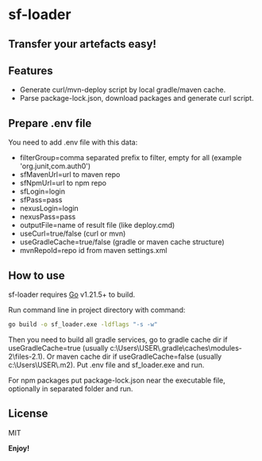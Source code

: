 # sf-loader
## Transfer your artefacts easy!

## Features

- Generate curl/mvn-deploy script by local gradle/maven cache.
- Parse package-lock.json, download packages and generate curl script.

## Prepare .env file

You need to add .env file with this data:

- filterGroup=comma separated prefix to filter, empty for all (example 'org.junit,com.auth0')
- sfMavenUrl=url to maven repo
- sfNpmUrl=url to npm repo
- sfLogin=login
- sfPass=pass
- nexusLogin=login
- nexusPass=pass
- outputFile=name of result file (like deploy.cmd)
- useCurl=true/false (curl or mvn)
- useGradleCache=true/false (gradle or maven cache structure)
- mvnRepoId=repo id from maven settings.xml

## How to use

sf-loader requires [Go](https://go.dev/dl/) v1.21.5+ to build.

Run command line in project directory with command:

```sh
go build -o sf_loader.exe -ldflags "-s -w"
```

Then you need to build all gradle services, go to gradle cache dir if useGradleCache=true (usually c:\Users\USER\\.gradle\caches\modules-2\files-2.1).
Or maven cache dir if useGradleCache=false (usually c:\Users\USER\\.m2).
Put .env file and sf_loader.exe and run.

For npm packages put package-lock.json near the executable file, optionally in separated folder and run.

## License

MIT

**Enjoy!**
